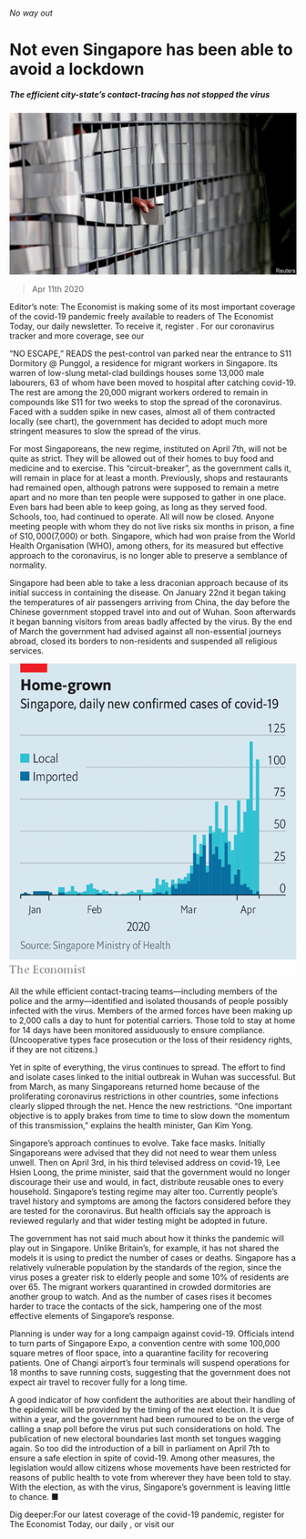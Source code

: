 ###### No way out

# Not even Singapore has been able to avoid a lockdown 

##### The efficient city-state’s contact-tracing has not stopped the virus 

![image](images/20200411_ASP006_0.jpg) 

> Apr 11th 2020 

Editor’s note: The Economist is making some of its most important coverage of the covid-19 pandemic freely available to readers of The Economist Today, our daily newsletter. To receive it, register . For our coronavirus tracker and more coverage, see our 

“NO ESCAPE,” READS the pest-control van parked near the entrance to S11 Dormitory @ Punggol, a residence for migrant workers in Singapore. Its warren of low-slung metal-clad buildings houses some 13,000 male labourers, 63 of whom have been moved to hospital after catching covid-19. The rest are among the 20,000 migrant workers ordered to remain in compounds like S11 for two weeks to stop the spread of the coronavirus. Faced with a sudden spike in new cases, almost all of them contracted locally (see chart), the government has decided to adopt much more stringent measures to slow the spread of the virus.

For most Singaporeans, the new regime, instituted on April 7th, will not be quite as strict. They will be allowed out of their homes to buy food and medicine and to exercise. This “circuit-breaker”, as the government calls it, will remain in place for at least a month. Previously, shops and restaurants had remained open, although patrons were supposed to remain a metre apart and no more than ten people were supposed to gather in one place. Even bars had been able to keep going, as long as they served food. Schools, too, had continued to operate. All will now be closed. Anyone meeting people with whom they do not live risks six months in prison, a fine of S$10,000 ($7,000) or both. Singapore, which had won praise from the World Health Organisation (WHO), among others, for its measured but effective approach to the coronavirus, is no longer able to preserve a semblance of normality.


Singapore had been able to take a less draconian approach because of its initial success in containing the disease. On January 22nd it began taking the temperatures of air passengers arriving from China, the day before the Chinese government stopped travel into and out of Wuhan. Soon afterwards it began banning visitors from areas badly affected by the virus. By the end of March the government had advised against all non-essential journeys abroad, closed its borders to non-residents and suspended all religious services.

![image](images/20200411_ASC150.png) 


All the while efficient contact-tracing teams—including members of the police and the army—identified and isolated thousands of people possibly infected with the virus. Members of the armed forces have been making up to 2,000 calls a day to hunt for potential carriers. Those told to stay at home for 14 days have been monitored assiduously to ensure compliance. (Uncooperative types face prosecution or the loss of their residency rights, if they are not citizens.)

Yet in spite of everything, the virus continues to spread. The effort to find and isolate cases linked to the initial outbreak in Wuhan was successful. But from March, as many Singaporeans returned home because of the proliferating coronavirus restrictions in other countries, some infections clearly slipped through the net. Hence the new restrictions. “One important objective is to apply brakes from time to time to slow down the momentum of this transmission,” explains the health minister, Gan Kim Yong.

Singapore’s approach continues to evolve. Take face masks. Initially Singaporeans were advised that they did not need to wear them unless unwell. Then on April 3rd, in his third televised address on covid-19, Lee Hsien Loong, the prime minister, said that the government would no longer discourage their use and would, in fact, distribute reusable ones to every household. Singapore’s testing regime may alter too. Currently people’s travel history and symptoms are among the factors considered before they are tested for the coronavirus. But health officials say the approach is reviewed regularly and that wider testing might be adopted in future.

The government has not said much about how it thinks the pandemic will play out in Singapore. Unlike Britain’s, for example, it has not shared the models it is using to predict the number of cases or deaths. Singapore has a relatively vulnerable population by the standards of the region, since the virus poses a greater risk to elderly people and some 10% of residents are over 65. The migrant workers quarantined in crowded dormitories are another group to watch. And as the number of cases rises it becomes harder to trace the contacts of the sick, hampering one of the most effective elements of Singapore’s response.

Planning is under way for a long campaign against covid-19. Officials intend to turn parts of Singapore Expo, a convention centre with some 100,000 square metres of floor space, into a quarantine facility for recovering patients. One of Changi airport’s four terminals will suspend operations for 18 months to save running costs, suggesting that the government does not expect air travel to recover fully for a long time.

A good indicator of how confident the authorities are about their handling of the epidemic will be provided by the timing of the next election. It is due within a year, and the government had been rumoured to be on the verge of calling a snap poll before the virus put such considerations on hold. The publication of new electoral boundaries last month set tongues wagging again. So too did the introduction of a bill in parliament on April 7th to ensure a safe election in spite of covid-19. Among other measures, the legislation would allow citizens whose movements have been restricted for reasons of public health to vote from wherever they have been told to stay. With the election, as with the virus, Singapore’s government is leaving little to chance. ■

Dig deeper:For our latest coverage of the covid-19 pandemic, register for The Economist Today, our daily , or visit our 

